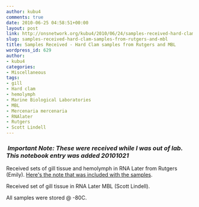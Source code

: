 ```yaml
---
author: kubu4
comments: true
date: 2010-06-25 04:58:51+00:00
layout: post
link: http://onsnetwork.org/kubu4/2010/06/24/samples-received-hard-clam-samples-from-rutgers-and-mbl/
slug: samples-received-hard-clam-samples-from-rutgers-and-mbl
title: Samples Received - Hard Clam samples from Rutgers and MBL
wordpress_id: 629
author:
- kubu4
categories:
- Miscellaneous
tags:
- gill
- Hard clam
- hemolymph
- Marine Biological Laboratories
- MBL
- Mercenaria mercenaria
- RNAlater
- Rutgers
- Scott Lindell
---
```


###  *Important Note: These were received while I was out of lab. This notebook entry was added 20101021*



Received sets of gill tissue and hemolymph in RNA Later from Rutgers (Emily). [Here's the note that was included with the samples](http://eagle.fish.washington.edu/Arabidopsis/20100624-01.jpg).

Received set of gill tissue in RNA Later MBL (Scott Lindell).

All samples were stored @ -80C.
